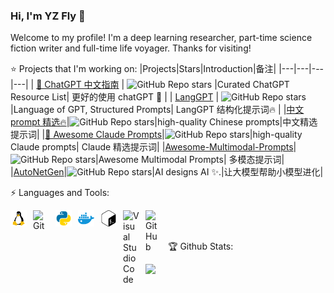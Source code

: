 ### Hi, I'm YZ Fly 👋

Welcome to my profile! I'm a deep learning researcher,  part-time science fiction writer and full-time life voyager. Thanks for visiting!

⭐ Projects that I'm working on:
|Projects|Stars|Introduction|备注|
|---|---|---|---|
| [🤖 ChatGPT 中文指南](https://github.com/yzfly/awesome-chatgpt-zh) | ![GitHub Repo stars](https://badgen.net/github/stars/yzfly/awesome-chatgpt-zh) |Curated ChatGPT Resource List| 更好的使用 chatGPT 🚀 |
| [LangGPT](https://github.com/yzfly/LangGPT) | ![GitHub Repo stars](https://badgen.net/github/stars/yzfly/LangGPT) |Language of GPT, Structured Prompts| LangGPT 结构化提示词🔥 |
|[中文 prompt 精选🔥](https://github.com/yzfly/wonderful-prompts)|![GitHub Repo stars](https://badgen.net/github/stars/yzfly/wonderful-prompts)|high-quality Chinese prompts|中文精选提示词|
|[🧠 Awesome Claude Prompts](https://github.com/yzfly/awesome-claude-prompts)|![GitHub Repo stars](https://badgen.net/github/stars/yzfly/awesome-claude-prompts)|high-quality Claude prompts| Claude 精选提示词|
|[Awesome-Multimodal-Prompts](https://github.com/yzfly/Awesome-Multimodal-Prompts)|![GitHub Repo stars](https://badgen.net/github/stars/yzfly/Awesome-Multimodal-Prompts)|Awesome Multimodal Prompts| 多模态提示词|
|[AutoNetGen](https://github.com/EmbraceAGI/AutoNetGen)|![GitHub Repo stars](https://badgen.net/github/stars/EmbraceAGI/AutoNetGen)|AI designs AI ✨.|让大模型帮助小模型进化|


⚡ Languages and Tools:

<img align="left" alt="Linux" width="26px" src="figs/linux.svg" style="padding-right:10px;" />
<img align="left" alt="Git" width="26px" src="https://cdn.jsdelivr.net/gh/devicons/devicon/icons/git/git-original.svg" style="padding-right:10px;" />
<img align="left" alt="Python" width="26px" src="figs/Python.svg" style="padding-right:10px;" />
<img align="left" alt="Docker" width="26px" src="figs/docker.svg" style="padding-right:10px;" />
<img align="left" alt="Bash" width="26px" src="figs/gnubash.svg" style="padding-right:10px;" />
<img align="left" alt="Visual Studio Code" width="26px" src="https://cdn.jsdelivr.net/gh/devicons/devicon/icons/vscode/vscode-original.svg" style="padding-right:10px;" />
<img align="left" alt="GitHub" width="26px" src="https://user-images.githubusercontent.com/3369400/139447912-e0f43f33-6d9f-45f8-be46-2df5bbc91289.png" style="padding-right:10px;" />
<br>
<br>

🏆  Github Stats:

<img align="left" src="https://github-readme-stats.vercel.app/api?username=yzfly&show_icons=true&icon_color=CE1D2D&text_color=718096&bg_color=ffffff&hide_title=true" />

<!--
<br><br><br><br><br><br><br><br>

![visitors](https://visitor-badge.glitch.me/badge?page_id=yzfly&left_color=red&right_color=green)
-->

<!--
**yzfly/yzfly** is a ✨ _special_ ✨ repository because its `README.md` (this file) appears on your GitHub profile.

Here are some ideas to get you started:

- 🔭 I’m currently working on ...
- 🌱 I’m currently learning ...
- 👯 I’m looking to collaborate on ...
- 🤔 I’m looking for help with ...
- 💬 Ask me about ...
- 📫 How to reach me: ...
- 😄 Pronouns: ...
- ⚡ Fun fact: ...
[![Github Badge](https://img.shields.io/badge/-GitHub-17c3b2?style=flat&logo=Github&logoColor=white&link=https://github.com/yzfly)](https://github.com/yzfly)
selecting color: https://coolors.co/palettes/trending
-->
